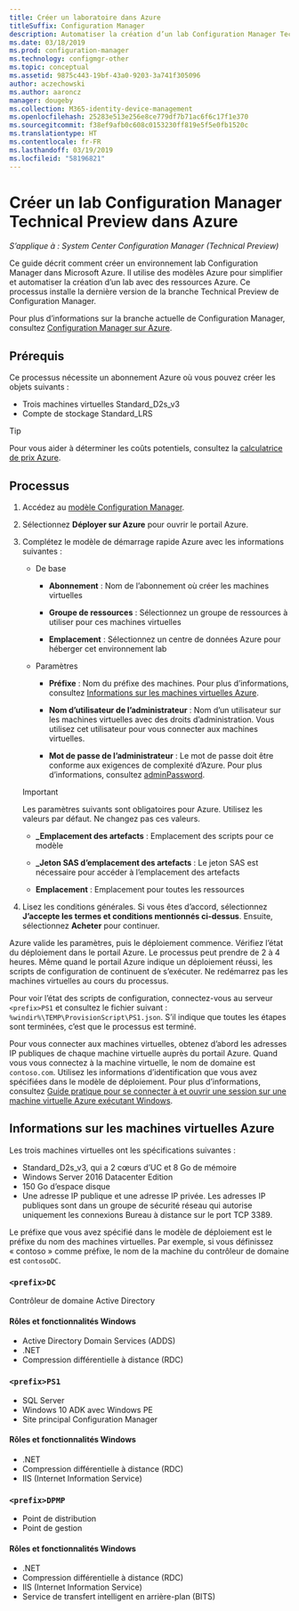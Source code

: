 ```yaml
---
title: Créer un laboratoire dans Azure
titleSuffix: Configuration Manager
description: Automatiser la création d’un lab Configuration Manager Technical Preview avec des modèles Azure
ms.date: 03/18/2019
ms.prod: configuration-manager
ms.technology: configmgr-other
ms.topic: conceptual
ms.assetid: 9875c443-19bf-43a0-9203-3a741f305096
author: aczechowski
ms.author: aaroncz
manager: dougeby
ms.collection: M365-identity-device-management
ms.openlocfilehash: 25283e513e256e8ce779df7b71ac6f6c17f1e370
ms.sourcegitcommit: f38ef9afb0c608c0153230ff819e5f5e0fb1520c
ms.translationtype: HT
ms.contentlocale: fr-FR
ms.lasthandoff: 03/19/2019
ms.locfileid: "58196821"
---
```

# <a name="create-a-configuration-manager-technical-preview-lab-in-azure"></a>Créer un lab Configuration Manager Technical Preview dans Azure

*S’applique à : System Center Configuration Manager (Technical Preview)*

<!--3556017-->

Ce guide décrit comment créer un environnement lab Configuration Manager dans Microsoft Azure. Il utilise des modèles Azure pour simplifier et automatiser la création d’un lab avec des ressources Azure. Ce processus installe la dernière version de la branche Technical Preview de Configuration Manager. 

Pour plus d’informations sur la branche actuelle de Configuration Manager, consultez [Configuration Manager sur Azure](/sccm/core/understand/configuration-manager-on-azure).



## <a name="prerequisites"></a>Prérequis

Ce processus nécessite un abonnement Azure où vous pouvez créer les objets suivants : 
- Trois machines virtuelles Standard_D2s_v3
- Compte de stockage Standard_LRS

> [!Tip]  
> Pour vous aider à déterminer les coûts potentiels, consultez la [calculatrice de prix Azure](https://azure.microsoft.com/pricing/calculator/).  



## <a name="process"></a>Processus

1. Accédez au [modèle Configuration Manager](https://azure.microsoft.com/resources/templates/sccm-technicalpreview/).  

2. Sélectionnez **Déployer sur Azure** pour ouvrir le portail Azure.  

3. Complétez le modèle de démarrage rapide Azure avec les informations suivantes :

    - De base  

        - **Abonnement** : Nom de l’abonnement où créer les machines virtuelles  

        - **Groupe de ressources** : Sélectionnez un groupe de ressources à utiliser pour ces machines virtuelles  

        - **Emplacement** : Sélectionnez un centre de données Azure pour héberger cet environnement lab  

    - Paramètres  

        - **Préfixe** : Nom du préfixe des machines. Pour plus d’informations, consultez [Informations sur les machines virtuelles Azure](#azure-vm-info).  

        - **Nom d’utilisateur de l’administrateur** : Nom d’un utilisateur sur les machines virtuelles avec des droits d’administration. Vous utilisez cet utilisateur pour vous connecter aux machines virtuelles.  

        - **Mot de passe de l’administrateur** : Le mot de passe doit être conforme aux exigences de complexité d’Azure. Pour plus d’informations, consultez [adminPassword](https://docs.microsoft.com/rest/api/compute/virtualmachines/createorupdate#osprofile).  

    > [!Important]  
    > Les paramètres suivants sont obligatoires pour Azure. Utilisez les valeurs par défaut. Ne changez pas ces valeurs.  
    > 
    > - **\_Emplacement des artefacts** : Emplacement des scripts pour ce modèle <!-- https://raw.githubusercontent.com/Azure/azure-quickstart-templates/master/sccm-technicalpreview/ -->  
    >
    > - **\_Jeton SAS d’emplacement des artefacts** : Le jeton SAS est nécessaire pour accéder à l’emplacement des artefacts  
    > 
    > - **Emplacement** : Emplacement pour toutes les ressources

4. Lisez les conditions générales. Si vous êtes d’accord, sélectionnez **J’accepte les termes et conditions mentionnés ci-dessus**. Ensuite, sélectionnez **Acheter** pour continuer. 

Azure valide les paramètres, puis le déploiement commence. Vérifiez l’état du déploiement dans le portail Azure. Le processus peut prendre de 2 à 4 heures. Même quand le portail Azure indique un déploiement réussi, les scripts de configuration de continuent de s’exécuter. Ne redémarrez pas les machines virtuelles au cours du processus.

Pour voir l’état des scripts de configuration, connectez-vous au serveur `<prefix>PS1` et consultez le fichier suivant : `%windir%\TEMP\ProvisionScript\PS1.json`. S’il indique que toutes les étapes sont terminées, c’est que le processus est terminé.

Pour vous connecter aux machines virtuelles, obtenez d’abord les adresses IP publiques de chaque machine virtuelle auprès du portail Azure. Quand vous vous connectez à la machine virtuelle, le nom de domaine est `contoso.com`. Utilisez les informations d’identification que vous avez spécifiées dans le modèle de déploiement. Pour plus d’informations, consultez [Guide pratique pour se connecter à et ouvrir une session sur une machine virtuelle Azure exécutant Windows](https://docs.microsoft.com/azure/virtual-machines/windows/connect-logon).



## <a name="azure-vm-info"></a>Informations sur les machines virtuelles Azure

Les trois machines virtuelles ont les spécifications suivantes :
- Standard_D2s_v3, qui a 2 cœurs d’UC et 8 Go de mémoire  
- Windows Server 2016 Datacenter Edition
- 150 Go d’espace disque
- Une adresse IP publique et une adresse IP privée. Les adresses IP publiques sont dans un groupe de sécurité réseau qui autorise uniquement les connexions Bureau à distance sur le port TCP 3389. 

Le préfixe que vous avez spécifié dans le modèle de déploiement est le préfixe du nom des machines virtuelles. Par exemple, si vous définissez « contoso » comme préfixe, le nom de la machine du contrôleur de domaine est `contosoDC`.


### `<prefix>DC`

Contrôleur de domaine Active Directory

#### <a name="windows-features-and-roles"></a>Rôles et fonctionnalités Windows
- Active Directory Domain Services (ADDS)
- .NET
- Compression différentielle à distance (RDC)


### `<prefix>PS1`

- SQL Server
- Windows 10 ADK avec Windows PE 
- Site principal Configuration Manager

#### <a name="windows-features-and-roles"></a>Rôles et fonctionnalités Windows
- .NET
- Compression différentielle à distance (RDC) 
- IIS (Internet Information Service)


### `<prefix>DPMP`

- Point de distribution
- Point de gestion

#### <a name="windows-features-and-roles"></a>Rôles et fonctionnalités Windows
- .NET
- Compression différentielle à distance (RDC) 
- IIS (Internet Information Service)
- Service de transfert intelligent en arrière-plan (BITS)


